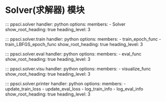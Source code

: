 # Solver(求解器) 模块

::: ppsci.solver
    handler: python
    options:
      members:
        - Solver
      show_root_heading: true
      heading_level: 3

::: ppsci.solver.train
    handler: python
    options:
      members:
        - train_epoch_func
        - train_LBFGS_epoch_func
      show_root_heading: true
      heading_level: 3

::: ppsci.solver.eval
    handler: python
    options:
      members:
        - eval_func
      show_root_heading: true
      heading_level: 3

::: ppsci.solver.visu
    handler: python
    options:
      members:
        - visualize_func
      show_root_heading: true
      heading_level: 3

::: ppsci.solver.printer
    handler: python
    options:
      members:
        - update_train_loss
        - update_eval_loss
        - log_train_info
        - log_eval_info
      show_root_heading: true
      heading_level: 3
